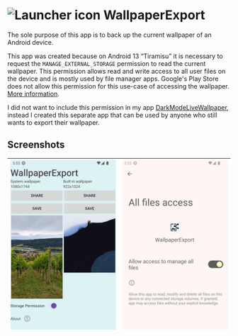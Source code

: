 # <img src="images/ic_launcher-playstore.png" alt="Launcher icon" height="48"> WallpaperExport

The sole purpose of this app is to back up the current wallpaper of an Android device.

This app was created because on Android 13 “Tiramisu” it is necessary to request the `MANAGE_EXTERNAL_STORAGE` permission to read the current wallpaper. This permission allows read and write access to all user files on the device and is mostly used by file manager apps. Google's Play Store does not allow this permission for this use-case of accessing the wallpaper. [More information](https://developer.android.com/training/data-storage/manage-all-files).

I did not want to include this permission in my app [DarkModeLiveWallpaper](https://github.com/cvzi/darkmodewallpaper/), instead I created this separate app that can be used by anyone who still wants to export their wallpaper.

## Screenshots

| <img src="/fastlane/metadata/android/en-US/images/phoneScreenshots/1_en-US.png" alt="Main Activity" /> | <img src="images/PermissionScreen.png" alt="Permission Screen"/> |
| --- | ---- |
